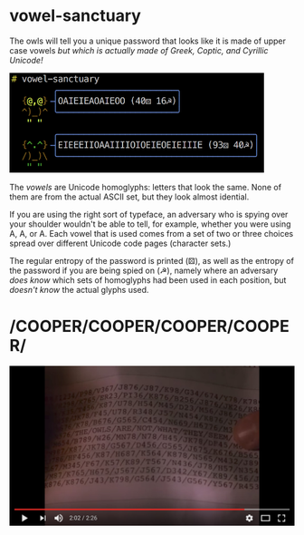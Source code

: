 # vowel-sanctuary

The owls will tell you a unique password that looks like it is
made of upper case vowels
_but which is actually made of Greek, Coptic, and Cyrillic Unicode!_

<img src="https://raw.githubusercontent.com/edwardspeyer/vowel-sanctuary/master/images/screenshot.png" width="450">

The _vowels_ are Unicode homoglyphs: letters that look the same.
None of them are from the actual ASCII set, but they look almost
idential.

If you are using the right sort of typeface, an adversary who is
spying over your shoulder wouldn't be able to tell, for example,
whether you were using A, Α, or А.  Each vowel that is used comes
from a set of two or three choices spread over different Unicode
code pages (character sets.)

The regular entropy of the password is printed (⚄), as well as the
entropy of the password if you are being spied on (☭), namely where
an adversary _does know_ which sets of homoglyphs had been used in
each position, but _doesn't know_ the actual glyphs used.

# /COOPER/COOPER/COOPER/COOPER/

<a href="https://youtu.be/mbi7rq-TSk8?t=114"><img src="https://raw.githubusercontent.com/edwardspeyer/vowel-sanctuary/master/images/youtube.jpg" alt="THE OWLS ARE NOT WHAT THEY SEEM" width="640"></a>

